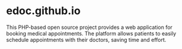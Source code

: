 # edoc.github.io
This PHP-based open source project provides a web application for booking medical appointments. The platform allows patients to easily schedule appointments with their doctors, saving time and effort.
